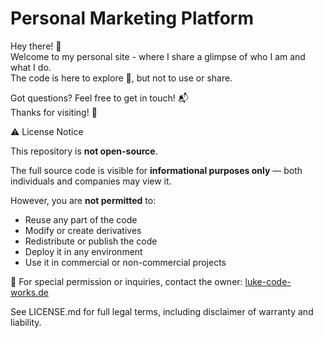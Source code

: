 # Personal Marketing Platform

Hey there! 🌟  
Welcome to my personal site - where I share a glimpse of who I am and what I do.  
The code is here to explore 🧩, but not to use or share.

Got questions? Feel free to get in touch! 📬  
Thanks for visiting! 🙏

⚠️ License Notice

This repository is **not open-source**.

The full source code is visible for **informational purposes only** — both individuals and companies may view it.

However, you are **not permitted** to:

- Reuse any part of the code
- Modify or create derivatives
- Redistribute or publish the code
- Deploy it in any environment
- Use it in commercial or non-commercial projects

📩 For special permission or inquiries, contact the owner: [luke-code-works.de](https://luke-code-works.de)

See LICENSE.md for full legal terms, including disclaimer of warranty and liability.
